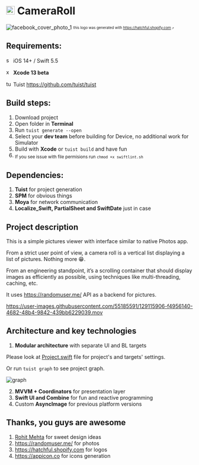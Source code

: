 # <img width="23" alt="icon" src="https://user-images.githubusercontent.com/55185591/129075248-daddfb8a-e382-49e7-8c21-fdef1dec763f.png"> CameraRoll
![facebook_cover_photo_1](https://user-images.githubusercontent.com/55185591/129035859-00637e5f-e86a-44cf-a2dd-d94323e48aeb.png)
<sub><sup>this logo was generated with https://hatchful.shopify.com ⤴️</sup></sub>

## Requirements: 

<img width="15" alt="swift" src="https://developer.apple.com/swift/images/swift-og.png">  iOS 14+ / Swift 5.5

<img width="15" alt="xcode" src="https://upload.wikimedia.org/wikipedia/ru/0/0c/Xcode_icon.png">  **Xcode 13 beta**

<img width="15" alt="tuist" src="https://docs.tuist.io/img/logo.svg">  Tuist https://github.com/tuist/tuist

## Build steps:
1. Download project
2. Open folder in **Terminal**
3. Run `tuist generate --open`
4. Select your **dev team** before building for Device, no additional work for Simulator
5. Build with **Xcode** or `tuist build` and have fun
6. <sub>If you see issue with file permisions run `chmod +x swiftlint.sh`</sub>

## Dependencies:
1. **Tuist** for project generation
2. **SPM** for obvious things
3. **Moya** for network communication
4. **Localize_Swift, PartialSheet and SwiftDate** just in case


## Project description
This is a simple pictures viewer with interface similar to native Photos app.

From a strict user point of view, a camera roll is a vertical list displaying a list of pictures. Nothing more 😁. 

From an engineering standpoint, it’s a scrolling container that should display images as efficiently as possible, using techniques like multi-threading, caching, etc.

It uses https://randomuser.me/ API as a backend for pictures. 


https://user-images.githubusercontent.com/55185591/129115906-f4956140-4682-48b4-9842-439bb6229039.mov



## Architecture and key technologies

1. **Modular architecture** with separate UI and BL targets

  Please look at [Project.swift](https://github.com/vlad-mr/CameraRoll/blob/dev/Project.swift) file for project's and targets' settings.
  
  Or run `tuist graph` to see project graph.
  
  ![graph](https://user-images.githubusercontent.com/55185591/129115294-8cc28098-6b62-4533-b1be-8dbee079a2fc.png)


2. **MVVM + Coordinators** for presentation layer
4. **Swift UI and Combine** for fun and reactive programming
5. Custom **AsyncImage** for previous platform versions

## Thanks, you guys are awesome
1. [Rohit Mehta](mailto:rohit.mehta@freshii.com) for sweet design ideas
2. https://randomuser.me/ for photos
3. https://hatchful.shopify.com for logos
4. https://appicon.co for icons generation
